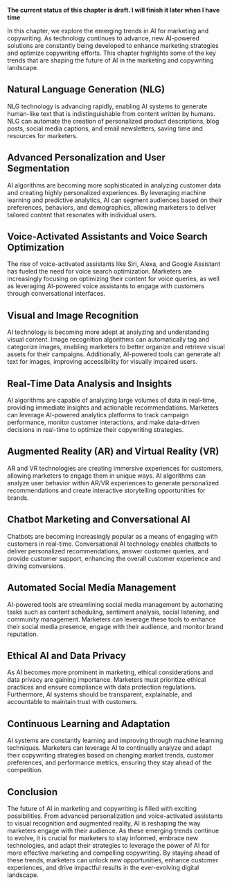 **The current status of this chapter is draft. I will finish it later when I have time**

In this chapter, we explore the emerging trends in AI for marketing and copywriting. As technology continues to advance, new AI-powered solutions are constantly being developed to enhance marketing strategies and optimize copywriting efforts. This chapter highlights some of the key trends that are shaping the future of AI in the marketing and copywriting landscape.

Natural Language Generation (NLG)
---------------------------------

NLG technology is advancing rapidly, enabling AI systems to generate human-like text that is indistinguishable from content written by humans. NLG can automate the creation of personalized product descriptions, blog posts, social media captions, and email newsletters, saving time and resources for marketers.

Advanced Personalization and User Segmentation
----------------------------------------------

AI algorithms are becoming more sophisticated in analyzing customer data and creating highly personalized experiences. By leveraging machine learning and predictive analytics, AI can segment audiences based on their preferences, behaviors, and demographics, allowing marketers to deliver tailored content that resonates with individual users.

Voice-Activated Assistants and Voice Search Optimization
--------------------------------------------------------

The rise of voice-activated assistants like Siri, Alexa, and Google Assistant has fueled the need for voice search optimization. Marketers are increasingly focusing on optimizing their content for voice queries, as well as leveraging AI-powered voice assistants to engage with customers through conversational interfaces.

Visual and Image Recognition
----------------------------

AI technology is becoming more adept at analyzing and understanding visual content. Image recognition algorithms can automatically tag and categorize images, enabling marketers to better organize and retrieve visual assets for their campaigns. Additionally, AI-powered tools can generate alt text for images, improving accessibility for visually impaired users.

Real-Time Data Analysis and Insights
------------------------------------

AI algorithms are capable of analyzing large volumes of data in real-time, providing immediate insights and actionable recommendations. Marketers can leverage AI-powered analytics platforms to track campaign performance, monitor customer interactions, and make data-driven decisions in real-time to optimize their copywriting strategies.

Augmented Reality (AR) and Virtual Reality (VR)
-----------------------------------------------

AR and VR technologies are creating immersive experiences for customers, allowing marketers to engage them in unique ways. AI algorithms can analyze user behavior within AR/VR experiences to generate personalized recommendations and create interactive storytelling opportunities for brands.

Chatbot Marketing and Conversational AI
---------------------------------------

Chatbots are becoming increasingly popular as a means of engaging with customers in real-time. Conversational AI technology enables chatbots to deliver personalized recommendations, answer customer queries, and provide customer support, enhancing the overall customer experience and driving conversions.

Automated Social Media Management
---------------------------------

AI-powered tools are streamlining social media management by automating tasks such as content scheduling, sentiment analysis, social listening, and community management. Marketers can leverage these tools to enhance their social media presence, engage with their audience, and monitor brand reputation.

Ethical AI and Data Privacy
---------------------------

As AI becomes more prominent in marketing, ethical considerations and data privacy are gaining importance. Marketers must prioritize ethical practices and ensure compliance with data protection regulations. Furthermore, AI systems should be transparent, explainable, and accountable to maintain trust with customers.

Continuous Learning and Adaptation
----------------------------------

AI systems are constantly learning and improving through machine learning techniques. Marketers can leverage AI to continually analyze and adapt their copywriting strategies based on changing market trends, customer preferences, and performance metrics, ensuring they stay ahead of the competition.

Conclusion
----------

The future of AI in marketing and copywriting is filled with exciting possibilities. From advanced personalization and voice-activated assistants to visual recognition and augmented reality, AI is reshaping the way marketers engage with their audience. As these emerging trends continue to evolve, it is crucial for marketers to stay informed, embrace new technologies, and adapt their strategies to leverage the power of AI for more effective marketing and compelling copywriting. By staying ahead of these trends, marketers can unlock new opportunities, enhance customer experiences, and drive impactful results in the ever-evolving digital landscape.
